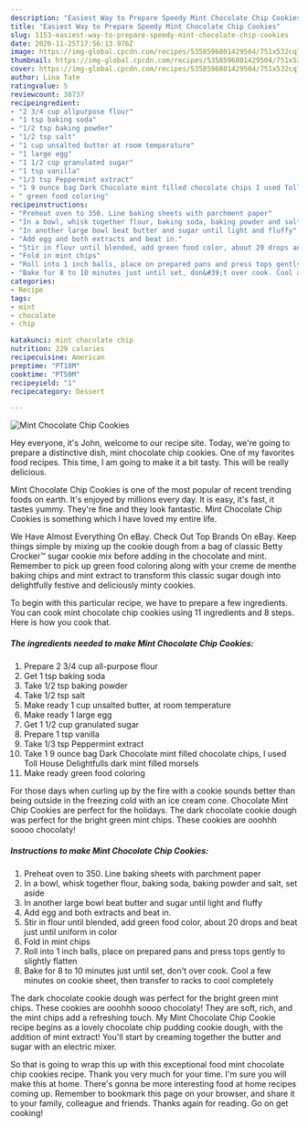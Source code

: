```yaml
---
description: "Easiest Way to Prepare Speedy Mint Chocolate Chip Cookies"
title: "Easiest Way to Prepare Speedy Mint Chocolate Chip Cookies"
slug: 1153-easiest-way-to-prepare-speedy-mint-chocolate-chip-cookies
date: 2020-11-25T17:56:13.976Z
image: https://img-global.cpcdn.com/recipes/5358596801429504/751x532cq70/mint-chocolate-chip-cookies-recipe-main-photo.jpg
thumbnail: https://img-global.cpcdn.com/recipes/5358596801429504/751x532cq70/mint-chocolate-chip-cookies-recipe-main-photo.jpg
cover: https://img-global.cpcdn.com/recipes/5358596801429504/751x532cq70/mint-chocolate-chip-cookies-recipe-main-photo.jpg
author: Lina Tate
ratingvalue: 5
reviewcount: 38737
recipeingredient:
- "2 3/4 cup allpurpose flour"
- "1 tsp baking soda"
- "1/2 tsp baking powder"
- "1/2 tsp salt"
- "1 cup unsalted butter at room temperature"
- "1 large egg"
- "1 1/2 cup granulated sugar"
- "1 tsp vanilla"
- "1/3 tsp Peppermint extract"
- "1 9 ounce bag Dark Chocolate mint filled chocolate chips I used Toll House Delightfulls dark mint filled morsels"
- " green food coloring"
recipeinstructions:
- "Preheat oven to 350. Line baking sheets with parchment paper"
- "In a bowl, whisk together flour, baking soda, baking powder and salt, set aside"
- "In another large bowl beat butter and sugar until light and fluffy"
- "Add egg and both extracts and beat in."
- "Stir in flour until blended, add green food color, about 20 drops and beat just until uniform in color"
- "Fold in mint chips"
- "Roll into 1 inch balls, place on prepared pans and press tops gently to slightly flatten"
- "Bake for 8 to 10 minutes just until set, don&#39;t over cook. Cool a few minutes on cookie sheet, then transfer to racks to cool completely"
categories:
- Recipe
tags:
- mint
- chocolate
- chip

katakunci: mint chocolate chip 
nutrition: 229 calories
recipecuisine: American
preptime: "PT18M"
cooktime: "PT50M"
recipeyield: "1"
recipecategory: Dessert

---
```



![Mint Chocolate Chip Cookies](https://img-global.cpcdn.com/recipes/5358596801429504/751x532cq70/mint-chocolate-chip-cookies-recipe-main-photo.jpg)

Hey everyone, it's John, welcome to our recipe site. Today, we're going to prepare a distinctive dish, mint chocolate chip cookies. One of my favorites food recipes. This time, I am going to make it a bit tasty. This will be really delicious.

Mint Chocolate Chip Cookies is one of the most popular of recent trending foods on earth. It's enjoyed by millions every day. It is easy, it's fast, it tastes yummy. They're fine and they look fantastic. Mint Chocolate Chip Cookies is something which I have loved my entire life.

We Have Almost Everything On eBay. Check Out Top Brands On eBay. Keep things simple by mixing up the cookie dough from a bag of classic Betty Crocker™ sugar cookie mix before adding in the chocolate and mint. Remember to pick up green food coloring along with your creme de menthe baking chips and mint extract to transform this classic sugar dough into delightfully festive and deliciously minty cookies.


To begin with this particular recipe, we have to prepare a few ingredients. You can cook mint chocolate chip cookies using 11 ingredients and 8 steps. Here is how you cook that.

<!--inarticleads1-->

##### The ingredients needed to make Mint Chocolate Chip Cookies:

1. Prepare 2 3/4 cup all-purpose flour
1. Get 1 tsp baking soda
1. Take 1/2 tsp baking powder
1. Take 1/2 tsp salt
1. Make ready 1 cup unsalted butter, at room temperature
1. Make ready 1 large egg
1. Get 1 1/2 cup granulated sugar
1. Prepare 1 tsp vanilla
1. Take 1/3 tsp Peppermint extract
1. Take 1 9 ounce bag Dark Chocolate mint filled chocolate chips, I used Toll House Delightfulls dark mint filled morsels
1. Make ready  green food coloring


For those days when curling up by the fire with a cookie sounds better than being outside in the freezing cold with an ice cream cone. Chocolate Mint Chip Cookies are perfect for the holidays. The dark chocolate cookie dough was perfect for the bright green mint chips. These cookies are ooohhh soooo chocolaty! 

<!--inarticleads2-->

##### Instructions to make Mint Chocolate Chip Cookies:

1. Preheat oven to 350. Line baking sheets with parchment paper
1. In a bowl, whisk together flour, baking soda, baking powder and salt, set aside
1. In another large bowl beat butter and sugar until light and fluffy
1. Add egg and both extracts and beat in.
1. Stir in flour until blended, add green food color, about 20 drops and beat just until uniform in color
1. Fold in mint chips
1. Roll into 1 inch balls, place on prepared pans and press tops gently to slightly flatten
1. Bake for 8 to 10 minutes just until set, don&#39;t over cook. Cool a few minutes on cookie sheet, then transfer to racks to cool completely


The dark chocolate cookie dough was perfect for the bright green mint chips. These cookies are ooohhh soooo chocolaty! They are soft, rich, and the mint chips add a refreshing touch. My Mint Chocolate Chip Cookie recipe begins as a lovely chocolate chip pudding cookie dough, with the addition of mint extract! You&#39;ll start by creaming together the butter and sugar with an electric mixer. 

So that is going to wrap this up with this exceptional food mint chocolate chip cookies recipe. Thank you very much for your time. I'm sure you will make this at home. There's gonna be more interesting food at home recipes coming up. Remember to bookmark this page on your browser, and share it to your family, colleague and friends. Thanks again for reading. Go on get cooking!
